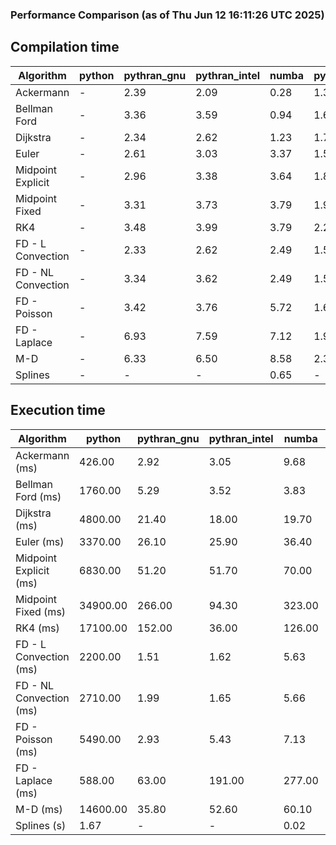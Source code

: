 ### Performance Comparison (as of Thu Jun 12 16:11:26 UTC 2025)
## Compilation time
Algorithm                 | python                    | pythran_gnu               | pythran_intel             | numba                     | pyccel_gnu_c              | pyccel_gnu_fortran        | pyccel_intel_c            | pyccel_intel_fortran     
------------------------- | ------------------------- | ------------------------- | ------------------------- | ------------------------- | ------------------------- | ------------------------- | ------------------------- | -------------------------
Ackermann                 | -                         | 2.39                      | 2.09                      | 0.28                      | 1.35                      | 1.37                      | 1.37                      | 1.42                     
Bellman Ford              | -                         | 3.36                      | 3.59                      | 0.94                      | 1.63                      | 1.54                      | 1.57                      | 1.60                     
Dijkstra                  | -                         | 2.34                      | 2.62                      | 1.23                      | 1.73                      | 1.64                      | 1.71                      | 1.73                     
Euler                     | -                         | 2.61                      | 3.03                      | 3.37                      | 1.59                      | 1.51                      | 1.56                      | 1.58                     
Midpoint Explicit         | -                         | 2.96                      | 3.38                      | 3.64                      | 1.81                      | 1.69                      | 1.78                      | 1.78                     
Midpoint Fixed            | -                         | 3.31                      | 3.73                      | 3.79                      | 1.92                      | 1.79                      | 1.85                      | 1.86                     
RK4                       | -                         | 3.48                      | 3.99                      | 3.79                      | 2.26                      | 2.19                      | 2.19                      | 2.24                     
FD - L Convection         | -                         | 2.33                      | 2.62                      | 2.49                      | 1.55                      | 1.45                      | 1.50                      | 1.52                     
FD - NL Convection        | -                         | 3.34                      | 3.62                      | 2.49                      | 1.54                      | 1.46                      | 1.53                      | 1.53                     
FD - Poisson              | -                         | 3.42                      | 3.76                      | 5.72                      | 1.67                      | 1.71                      | 1.66                      | 2.35                     
FD - Laplace              | -                         | 6.93                      | 7.59                      | 7.12                      | 1.93                      | 1.87                      | 1.87                      | 2.01                     
M-D                       | -                         | 6.33                      | 6.50                      | 8.58                      | 2.35                      | 2.50                      | 2.28                      | 2.61                     
Splines                   | -                         | -                         | -                         | 0.65                      | -                         | -                         | -                         | -                        

## Execution time
Algorithm                 | python                    | pythran_gnu               | pythran_intel             | numba                     | pyccel_gnu_c              | pyccel_gnu_fortran        | pyccel_intel_c            | pyccel_intel_fortran     
------------------------- | ------------------------- | ------------------------- | ------------------------- | ------------------------- | ------------------------- | ------------------------- | ------------------------- | -------------------------
Ackermann (ms)            | 426.00                    | 2.92                      | 3.05                      | 9.68                      | 1.28                      | 1.32                      | 4.01                      | 9.46                     
Bellman Ford (ms)         | 1760.00                   | 5.29                      | 3.52                      | 3.83                      | 3.73                      | 3.29                      | 6.49                      | 4.47                     
Dijkstra (ms)             | 4800.00                   | 21.40                     | 18.00                     | 19.70                     | 67.90                     | 20.10                     | 66.40                     | 22.80                    
Euler (ms)                | 3370.00                   | 26.10                     | 25.90                     | 36.40                     | 27.50                     | 11.60                     | 27.50                     | 15.20                    
Midpoint Explicit (ms)    | 6830.00                   | 51.20                     | 51.70                     | 70.00                     | 45.40                     | 18.90                     | 45.90                     | 15.80                    
Midpoint Fixed (ms)       | 34900.00                  | 266.00                    | 94.30                     | 323.00                    | 188.00                    | 72.30                     | 198.00                    | 55.60                    
RK4 (ms)                  | 17100.00                  | 152.00                    | 36.00                     | 126.00                    | 95.90                     | 31.80                     | 91.20                     | 27.00                    
FD - L Convection (ms)    | 2200.00                   | 1.51                      | 1.62                      | 5.63                      | 6.81                      | 1.52                      | 7.75                      | 1.37                     
FD - NL Convection (ms)   | 2710.00                   | 1.99                      | 1.65                      | 5.66                      | 6.72                      | 1.52                      | 8.01                      | 1.38                     
FD - Poisson (ms)         | 5490.00                   | 2.93                      | 5.43                      | 7.13                      | 14.70                     | 2.65                      | 24.00                     | 2.61                     
FD - Laplace (ms)         | 588.00                    | 63.00                     | 191.00                    | 277.00                    | 478.00                    | 56.70                     | 652.00                    | 59.60                    
M-D (ms)                  | 14600.00                  | 35.80                     | 52.60                     | 60.10                     | 114.00                    | 62.10                     | 61.30                     | 88.30                    
Splines (s)               | 1.67                      | -                         | -                         | 0.02                      | -                         | -                         | -                         | -                        
